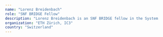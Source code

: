 ```yaml
---
name: "Lorenz Breidenbach"
role: "SNF BRIDGE Fellow"
description: "Lorenz Breidenbach is an SNF BRIDGE fellow in the System Security Group at ETH Zürich working to transfer technology from academia to industry. His current research is on blockchain security with a particular focus on trading and exchanges. Previously, he was at Cornell Tech and IC3 in New York, where he co-created thehydra.io and gastoken.io. Lorenz holds a Master’s degree in Computer Science from ETH Zürich and spent time in industry at Google and Open Systems."
organization: "ETH Zürich, IC3"
country: "Switzerland"
---
```

